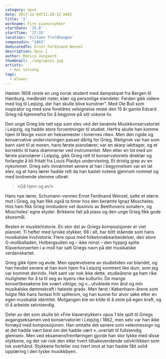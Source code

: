```yaml
---
category: opus
date: 2017-12-04T12:28:12.048Z
title: '1'
workname: Fire pianostykker
startDate: '15.6'
startTime: '17:35'
location: 'Villaen Troldhaugen'
composedin: "1863"
dedicatedTo: Ernst Ferdinand Wenzel
description: Opus 1
author: Monica Jangaard
thumbnail: ./img/opus1.jpg
artists:
  - Kei Solvang
tags:
  - klaver
---
```

Høsten 1858 reiste en ung norsk student med dampskipet fra Bergen til Hamburg, medbrakt noter, klær og personlige eiendeler. Ferden gikk videre med tog til Leipzig, der han skulle blive kunstner”. Med Ole Bull som inspirator og med sine foreldres velsignelse reiste den 15 år gamle Edvard Grieg nå hjemmefra for å begynne på sitt voksne liv.

Den unge Grieg ble tatt opp som elev ved det berømte Musikkonservatoriet i Leipzig, og hadde store forventninger til studiet. Herfra skulle han komme hjem til Norge «som en heksemester i tonernes rike». Men den rigide og konservative undervisningen passet dårlig for Grieg. Riktignok var han som barn vant til at moren, hans første pianolærer, var en skarp iakttager, og et korrektiv til hans drømmerier ved instrumentet. Men etter en tid med sin første pianolærer i Leipzig, gikk Grieg rett til konservatoriets direktør og forlangte å bli fritatt fra Louis Plaidys undervisning. Et dristig grep av en nykommer. Grieg selv innrømmet senere at han i begynnelsen var en lat elev, og at hans lærer hadde rett da han kastet notene gjennom rommet og med tordnende stemme utbrøt:

> «Gå hjem og øv!»

Hans nye lærer, Schumann-vennen Ernst Ferdinand Wenzel, satte et større mot i Grieg, og han fikk også ta timer hos den berømte Ignaz Moscheles. Hos ham fikk Grieg innstudere «et dusinvis av Beethovens sonater», og Moscheles’ egne etyder. Brikkene falt på plass og den unge Grieg fikk gode skussmål.   

Resten er musikkhistorie. En stor del av Griegs komposisjoner er viet pianoet. Ti hefter med lyriske stykker, 66 i alt, har blitt stående som hans musikalske livshistorie. Flere opus med folketonebearbeidelser, den store G-mollballaden, Holbergsuiten og – ikke minst – den hyppig spilte Klaverkonserten i a-moll har satt Griegs navn på det musikalske verdenskartet.

Grieg gikk hjem og øvde. Men opplevelsene av studietiden var blandet, og han hevdet senere at han kom hjem fra Leipzig «omtrent like dum, som jeg var kommet derind». Helt sant var nok ikke dette, studieårene ga ham rike muligheter for å ta til seg av byens rike kulturliv. De mange konsertbesøkene ble svært viktige, og «…utviklede min ånd og min musikalske dømmekraft i høieste grad». Men først i København-årene som fulgte fikk hans fantasi fritt spillerom, og han kunne for alvor søke etter en egen musikalsk identitet. Motgangen ble en kilde til å stole på egen kraft, og til å arbeide selvstendig.

Deler av det som skulle bli «Fire klaverstykker» opus 1 ble spilt til Griegs avgangseksamen ved konservatoriet i Leipzig i 1862, men selv var han ikke fornøyd med komposisjonen. Han omtalte det senere som «elevmessig» og at det hadde vært best om det hadde vært «..overlatt til fullstendig glemsel». Men ved eksamensfremføringen gjorde han stor lykke med disse stykkene, og det var nok den etter hvert tilbakevendende selvkritikken som tok overhånd. Stykkene forteller oss tvert imot at han hadde fått solid opplæring i den tyske musikkbyen.
